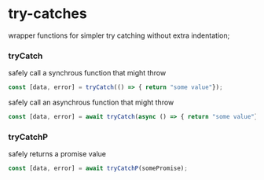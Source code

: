 # try-catches

wrapper functions for simpler try catching without extra indentation;


### tryCatch
safely call a synchrous function that might throw

```js
const [data, error] = tryCatch(() => { return "some value"});
```

safely call an asynchrous function that might throw
```js
const [data, error] = await tryCatch(async () => { return "some value"});
```

### tryCatchP

safely returns a promise value

```js
const [data, error] = await tryCatchP(somePromise);
```
